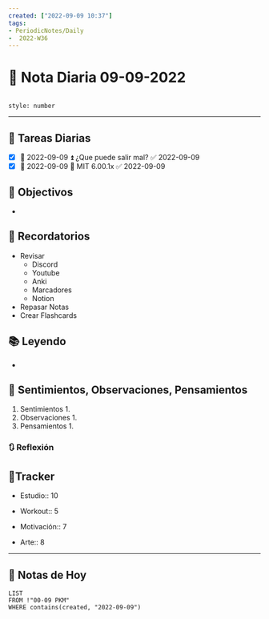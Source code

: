 ```yaml
---
created: ["2022-09-09 10:37"]
tags:
- PeriodicNotes/Daily
-  2022-W36
---
```


# 📅 Nota Diaria  09-09-2022
```toc

style: number

```

---
## 🔷 Tareas Diarias
- [x] 📅 2022-09-09 ⏫ ¿Que puede salir mal? ✅ 2022-09-09
- [x] 📅 2022-09-09 🔼 MIT 6.00.1x ✅ 2022-09-09

## 🎯 Objectivos
- 
## 📕 Recordatorios
- Revisar
	- Discord
	- Youtube
	- Anki
	- Marcadores
	- Notion
- Repasar Notas
- Crear Flashcards

## 📚 Leyendo
- 
## 💬 Sentimientos, Observaciones, Pensamientos 
1. Sentimientos
	1. 
2. Observaciones
	1. 
3. Pensamientos
	1. 
### 🔃 Reflexión

## 🔷Tracker

- Estudio:: 10

- Workout:: 5

- Motivación:: 7

- Arte:: 8
---

## 📅 Notas de Hoy
```dataview
LIST 
FROM !"00-09 PKM" 
WHERE contains(created, "2022-09-09")
```